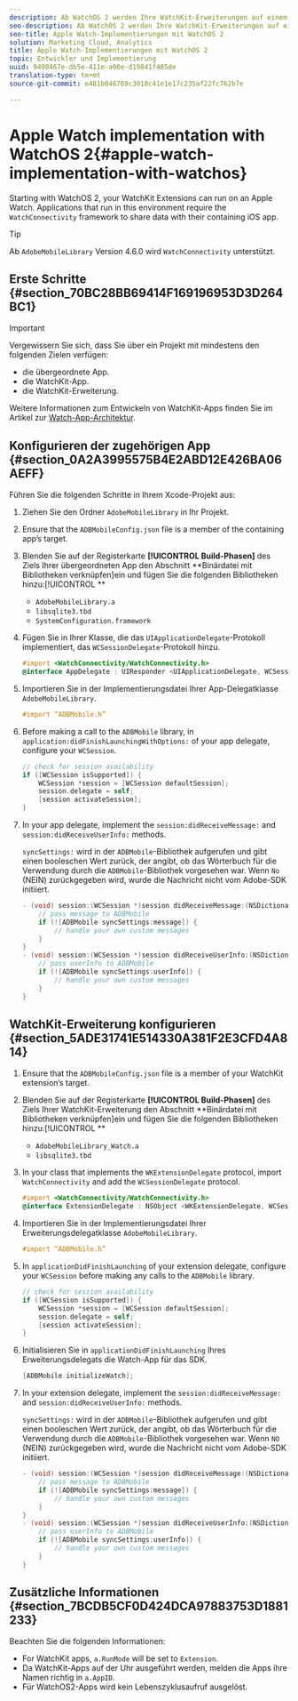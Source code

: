 ```yaml
---
description: Ab WatchOS 2 werden Ihre WatchKit-Erweiterungen auf einem Apple Watch-Gerät ausgeführt. Für Anwendungen, die in dieser Umgebung ausgeführt werden, ist das WatchConnectivity-Framework erforderlich, damit Daten für die übergeordnete iOS-App freigegeben werden können.
seo-description: Ab WatchOS 2 werden Ihre WatchKit-Erweiterungen auf einem Apple Watch-Gerät ausgeführt. Für Anwendungen, die in dieser Umgebung ausgeführt werden, ist das WatchConnectivity-Framework erforderlich, damit Daten für die übergeordnete iOS-App freigegeben werden können.
seo-title: Apple Watch-Implementierungen mit WatchOS 2
solution: Marketing Cloud, Analytics
title: Apple Watch-Implementierungen mit WatchOS 2
topic: Entwickler und Implementierung
uuid: 9498467e-db5e-411e-a00e-d19841f485de
translation-type: tm+mt
source-git-commit: e481b046769c3010c41e1e17c235af22fc762b7e

---
```



# Apple Watch implementation with WatchOS 2{#apple-watch-implementation-with-watchos}

Starting with WatchOS 2, your WatchKit Extensions can run on an Apple Watch. Applications that run in this environment require the `WatchConnectivity` framework to share data with their containing iOS app.

>[!TIP]
>
>Ab `AdobeMobileLibrary` Version 4.6.0 wird `WatchConnectivity` unterstützt.

## Erste Schritte {#section_70BC28BB69414F169196953D3D264BC1}

>[!IMPORTANT]
>
>Vergewissern Sie sich, dass Sie über ein Projekt mit mindestens den folgenden Zielen verfügen:
>
>* die übergeordnete App.
>* die WatchKit-App.
>* die WatchKit-Erweiterung.
>



Weitere Informationen zum Entwickeln von WatchKit-Apps finden Sie im Artikel zur [Watch-App-Architektur](https://developer.apple.com/library/ios/documentation/General/Conceptual/WatchKitProgrammingGuide/DesigningaWatchKitApp.html#//apple_ref/doc/uid/TP40014969-CH3-SW1).

## Konfigurieren der zugehörigen App {#section_0A2A3995575B4E2ABD12E426BA06AEFF}

Führen Sie die folgenden Schritte in Ihrem Xcode-Projekt aus:

1. Ziehen Sie den Ordner `AdobeMobileLibrary` in Ihr Projekt.
1. Ensure that the `ADBMobileConfig.json` file is a member of the containing app’s target.
1. Blenden Sie auf der Registerkarte **[!UICONTROL Build-Phasen]** des Ziels Ihrer übergeordneten App den Abschnitt **Binärdatei mit Bibliotheken verknüpfen]ein und fügen Sie die folgenden Bibliotheken hinzu:[!UICONTROL **

   * `AdobeMobileLibrary.a`
   * `libsqlite3.tbd`
   * `SystemConfiguration.framework`

1. Fügen Sie in Ihrer Klasse, die das `UIApplicationDelegate`-Protokoll implementiert, das `WCSessionDelegate`-Protokoll hinzu.

   ```objective-c
   #import <WatchConnectivity/WatchConnectivity.h> 
   @interface AppDelegate : UIResponder <UIApplicationDelegate, WCSessionDelegate>
   ```

1. Importieren Sie in der Implementierungsdatei Ihrer App-Delegatklasse `AdobeMobileLibrary`.

   ```objective-c
   #import “ADBMobile.h”
   ```

1. Before making a call to the `ADBMobile` library, in `application:didFinishLaunchingWithOptions:` of your app delegate, configure your `WCSession`.

   ```objective-c
   // check for session availability 
   if ([WCSession isSupported]) { 
       WCSession *session = [WCSession defaultSession]; 
       session.delegate = self; 
       [session activateSession]; 
   }
   ```

1. In your app delegate, implement the `session:didReceiveMessage:` and `session:didReceiveUserInfo:` methods.

   `syncSettings:` wird in der `ADBMobile`-Bibliothek aufgerufen und gibt einen booleschen Wert zurück, der angibt, ob das Wörterbuch für die Verwendung durch die `ADBMobile`-Bibliothek vorgesehen war. Wenn `No` (NEIN) zurückgegeben wird, wurde die Nachricht nicht vom Adobe-SDK initiiert.

   ```objective-c
   - (void) session:(WCSession *)session didReceiveMessage:(NSDictionary<NSString *,id> *)message { 
       // pass message to ADBMobile 
       if (![ADBMobile syncSettings:message]) { 
           // handle your own custom messages 
       } 
   } 
   - (void) session:(WCSession *)session didReceiveUserInfo:(NSDictionary<NSString *,id> *)userInfo { 
       // pass userInfo to ADBMobile 
       if (![ADBMobile syncSettings:userInfo]) { 
           // handle your own custom messages 
       } 
   } 
   ```

## WatchKit-Erweiterung konfigurieren {#section_5ADE31741E514330A381F2E3CFD4A814}

1. Ensure that the `ADBMobileConfig.json` file is a member of your WatchKit extension’s target.
1. Blenden Sie auf der Registerkarte **[!UICONTROL Build-Phasen]** des Ziels Ihrer WatchKit-Erweiterung den Abschnitt **Binärdatei mit Bibliotheken verknüpfen]ein und fügen Sie die folgenden Bibliotheken hinzu:[!UICONTROL **

   * `AdobeMobileLibrary_Watch.a`
   * `libsqlite3.tbd`

1. In your class that implements the `WKExtensionDelegate` protocol, import `WatchConnectivity` and add the `WCSessionDelegate` protocol.

   ```objective-c
   #import <WatchConnectivity/WatchConnectivity.h> 
   @interface ExtensionDelegate : NSObject <WKExtensionDelegate, WCSessionDelegate>
   ```

1. Importieren Sie in der Implementierungsdatei Ihrer Erweiterungsdelegatklasse `AdobeMobileLibrary`.

   ```objective-c
   #import “ADBMobile.h”
   ```

1. In `applicationDidFinishLaunching` of your extension delegate, configure your `WCSession` before making any calls to the `ADBMobile` library.

   ```objective-c
   // check for session availability 
   if ([WCSession isSupported]) { 
       WCSession *session = [WCSession defaultSession]; 
       session.delegate = self; 
       [session activateSession]; 
   }
   ```

1. Initialisieren Sie in `applicationDidFinishLaunching` Ihres Erweiterungsdelegats die Watch-App für das SDK.

   ```objective-c
   [ADBMobile initializeWatch];
   ```

1. In your extension delegate, implement the `session:didReceiveMessage:` and `session:didReceiveUserInfo:` methods.

   `syncSettings:` wird in der `ADBMobile`-Bibliothek aufgerufen und gibt einen booleschen Wert zurück, der angibt, ob das Wörterbuch für die Verwendung durch die `ADBMobile`-Bibliothek vorgesehen war. Wenn `NO` (NEIN) zurückgegeben wird, wurde die Nachricht nicht vom Adobe-SDK initiiert.

   ```objective-c
   - (void) session:(WCSession *)session didReceiveMessage:(NSDictionary<NSString *,id> *)message { 
       // pass message to ADBMobile 
       if (![ADBMobile syncSettings:message]) { 
           // handle your own custom messages 
       } 
   } 
   - (void) session:(WCSession *)session didReceiveUserInfo:(NSDictionary<NSString *,id> *)userInfo { 
       // pass userInfo to ADBMobile 
       if (![ADBMobile syncSettings:userInfo]) { 
           // handle your own custom messages 
       } 
   } 
   ```

## Zusätzliche Informationen {#section_7BCDB5CF0D424DCA97883753D1881233}

Beachten Sie die folgenden Informationen:

* For WatchKit apps, `a.RunMode` will be set to `Extension`.
* Da WatchKit-Apps auf der Uhr ausgeführt werden, melden die Apps ihre Namen richtig in `a.AppID`.
* Für WatchOS2-Apps wird kein Lebenszyklusaufruf ausgelöst.

